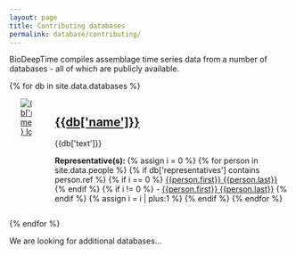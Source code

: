 ```yaml
---
layout: page
title: Contributing databases
permalink: database/contributing/
---
```



BioDeepTime compiles assemblage time series data from a number of databases - all of which are publicly available. 
	

{% for db in site.data.databases %}



<div class="box">
  <div class="columns is-vcentered">
	<div class="column is-2">
	<a  href="{{db['link']}}">
	<img src="{{site.baseurl}}{{site.url}}/images/logos/{{db['logo']}}" alt="{{db['name']}} logo" style="margin-left:20px;margin-right:20px">
	</a>
	</div>
	<div class="column is-1">
	</div>
	<div class="column">
	<a  href="{{db['link']}}">
	<h2>{{db['name']}}</h2>
	</a>
	<p> {{db['text']}}</p>
	<p> <strong>Representative(s): </strong> 
	{% assign i = 0 %}
	{% for person in site.data.people %}
		{% if db['representatives'] contains person.ref %}
		  {% if i == 0 %}	
			<a href="{{site.url}}{{site.baseurl}}/team/people/#{{ person.first | append: " " | append: person.last | slugify }}">{{person.first}} {{person.last}}</a>
			{% endif %}
			{% if i != 0 %}	
			- <a href="{{site.url}}{{site.baseurl}}/team/people/#{{ person.first | append: " " | append: person.last | slugify }}">{{person.first}} {{person.last}}</a>
			{% endif %}
		  {% assign i = i | plus:1 %}
		{% endif %}
	{% endfor %}
	</p>
	</div>
  </div>
</div>


{% endfor %}


We are looking for additional databases...
